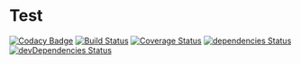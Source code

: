 # Test
[![Codacy Badge](https://api.codacy.com/project/badge/Grade/d798a355610b4045a3aa55e26d537f1f)](https://app.codacy.com/app/LukeHouge/Testing-?utm_source=github.com&utm_medium=referral&utm_content=LukeHouge/Testing-&utm_campaign=Badge_Grade_Dashboard)
[![Build Status](https://travis-ci.org/LukeHouge/Testing.svg?branch=master)](https://travis-ci.org/LukeHouge/Testing)
[![Coverage Status](https://coveralls.io/repos/github/LukeHouge/Testing/badge.svg?branch=master)](https://coveralls.io/github/LukeHouge/Testing?branch=master)
[![dependencies Status](https://david-dm.org/lukehouge/Testing/status.svg)](https://david-dm.org/lukehouge/Testing)
[![devDependencies Status](https://david-dm.org/lukehouge/Testing/dev-status.svg)](https://david-dm.org/lukehouge/Testing?type=dev)
